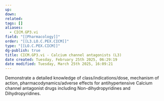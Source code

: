 ```yaml
---
up: 
down: 
related: 
tags: []
aliases:
  - CICM.GP3.vi
field: "[[Pharmacology]]"
order: "[[L3.LO.C.PEX.CICM]]"
type: "[[LO.C.PEX.CICM]]"
dg-publish: true
title: CICM.GP3.vi - Calcium channel antagonists (L3)
date created: Tuesday, February 25th 2025, 06:29:19
date modified: Tuesday, March 25th 2025, 16:09:21
---
```


Demonstrate a detailed knowledge of class/indications/dose, mechanism of action, pharmacodynamics/adverse effects for antihypertensive Calcium channel antagonist drugs including Non-dihydropyridines and Dihydropyridines.
